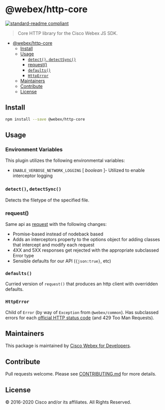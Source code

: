 # @webex/http-core

[![standard-readme compliant](https://img.shields.io/badge/readme%20style-standard-brightgreen.svg?style=flat-square)](https://github.com/RichardLitt/standard-readme)

> Core HTTP library for the Cisco Webex JS SDK.

- [@webex/http-core](#webexhttp-core)
  - [Install](#install)
  - [Usage](#usage)
    - [`detect()`, `detectSync()`](#detect-detectsync)
    - [request()](#request)
    - [`defaults()`](#defaults)
    - [`HttpError`](#httperror)
  - [Maintainers](#maintainers)
  - [Contribute](#contribute)
  - [License](#license)

## Install

```bash
npm install --save @webex/http-core
```

## Usage

### Environment Variables

This plugin utilizes the following environmental variables:

- `ENABLE_VERBOSE_NETWORK_LOGGING` [ *boolean* ]- Utilized to enable interceptor logging

### `detect()`, `detectSync()`

Detects the filetype of the specified file.

### request()

Same api as [request](https://github.com/request/request) with the following changes:

- Promise-based instead of nodeback based
- Adds an interceptors property to the options object for adding classes that intercept and modify each request
- 4XX and 5XX responses get rejected with the appropriate subclassed Error type
- Sensible defaults for our API (`{json:true}`, etc)

### `defaults()`

Curried version of `request()` that produces an http client with overridden defaults.

### `HttpError`

Child of `Error` (by way of `Exception` from `@webex/common`). Has subclassed errors for each [official HTTP status code](https://www.w3.org/Protocols/rfc2616/rfc2616-sec10.html) (and 429 Too Man Requests).


## Maintainers

This package is maintained by [Cisco Webex for Developers](https://developer.webex.com/).

## Contribute

Pull requests welcome. Please see [CONTRIBUTING.md](https://github.com/webex/webex-js-sdk/blob/master/CONTRIBUTING.md) for more details.

## License

© 2016-2020 Cisco and/or its affiliates. All Rights Reserved.
